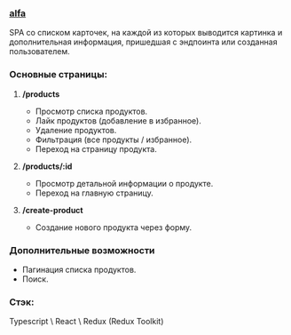 ### [alfa](https://splitcode.github.io/alfa/#/products)

SPA со списком карточек, на каждой из которых выводится картинка и дополнительная информация, пришедшая с эндпоинта или созданная пользователем.

### Основные страницы:

1. **/products**

   - Просмотр списка продуктов.
   - Лайк продуктов (добавление в избранное).
   - Удаление продуктов.
   - Фильтрация (все продукты / избранное).
   - Переход на страницу продукта.

2. **/products/:id**

   - Просмотр детальной информации о продукте.
   - Переход на главную страницу.

3. **/create-product**
   - Создание нового продукта через форму.

### Дополнительные возможности

- Пагинация списка продуктов.
- Поиск.

### Стэк:

Typescript \ React \ Redux (Redux Toolkit)
